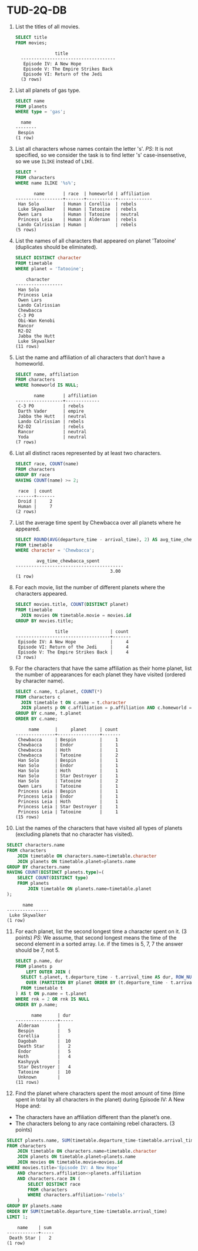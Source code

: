# TUD-2Q-DB

1. List the titles of all movies. 

   ```sql
   SELECT title 
   FROM movies;
   ```

   ```
                  title                
     ------------------------------------
      Episode IV: A New Hope
      Episode V: The Empire Strikes Back
      Episode VI: Return of the Jedi
     (3 rows)
   ```

2. List all planets of gas type.

   ```sql
   SELECT name
   FROM planets
   WHERE type = 'gas';
   ```

   ```
     name  
   --------
    Bespin
   (1 row)
   ```

3. List all characters whose names contain the letter 's'. 
   *PS*: It is not specified, so we consider  the task is to find letter 's' case-insensetive, so we use `ILIKE` instead of `LIKE`.

   ```sql
   SELECT *
   FROM characters
   WHERE name ILIKE '%s%';
   ```
   ```
          name       | race  | homeworld | affiliation 
   ------------------+-------+-----------+-------------
    Han Solo         | Human | Corellia  | rebels
    Luke Skywalker   | Human | Tatooine  | rebels
    Owen Lars        | Human | Tatooine  | neutral
    Princess Leia    | Human | Alderaan  | rebels
    Lando Calrissian | Human |           | rebels
   (5 rows)
   ```

4. List the names of all characters that appeared on planet 'Tatooine' (duplicates should be eliminated).
   ```sql
   SELECT DISTINCT character
   FROM timetable
   WHERE planet = 'Tatooine';
   ```
   ```
       character     
   ------------------
    Han Solo
    Princess Leia
    Owen Lars
    Lando Calrissian
    Chewbacca
    C-3 PO
    Obi-Wan Kenobi
    Rancor
    R2-D2
    Jabba the Hutt
    Luke Skywalker
   (11 rows)
   ```
5. List the name and affiliation of all characters that don’t have a homeworld.
   ```sql
   SELECT name, affiliation
   FROM characters
   WHERE homeworld IS NULL;
   ```

   ```
          name       | affiliation 
   ------------------+-------------
    C-3 PO           | rebels
    Darth Vader      | empire
    Jabba the Hutt   | neutral
    Lando Calrissian | rebels
    R2-D2            | rebels
    Rancor           | neutral
    Yoda             | neutral
   (7 rows)
   ```

6. List all distinct races represented by at least two characters. 
   ```sql
   SELECT race, COUNT(name)
   FROM characters
   GROUP BY race 
   HAVING COUNT(name) >= 2;
   ```
   ```
    race  | count 
   -------+-------
    Droid |     2
    Human |     7
   (2 rows)
   ```
7. List the average time spent by Chewbacca over all planets where he appeared.
   ```sql
   SELECT ROUND(AVG(departure_time - arrival_time), 2) AS avg_time_chewbacca_spent 
   FROM timetable 
   WHERE character = 'Chewbacca';
   ```
   ```
           avg_time_chewbacca_spent
   -----------------------------------------
                                       3.00
   (1 row)
   ```

8. For each movie, list the number of different planets where the characters appeared. 
   ```sql
   SELECT movies.title, COUNT(DISTINCT planet)
   FROM timetable
     JOIN movies ON timetable.movie = movies.id
   GROUP BY movies.title;
   ```
      ```
                     title                | count 
      ------------------------------------+-------
       Episode IV: A New Hope             |     4
       Episode VI: Return of the Jedi     |     4
       Episode V: The Empire Strikes Back |     4
   (3 rows)
      ```
9. For the characters that have the same affiliation as their home planet, list the number of appearances for each planet they have visited (ordered by character name). 
   ```sql
   SELECT c.name, t.planet, COUNT(*)
   FROM characters c
     JOIN timetable t ON c.name = t.character
     JOIN planets p ON c.affiliation = p.affiliation AND c.homeworld = p.name
   GROUP BY c.name, t.planet
   ORDER BY c.name;
   ```
   ```
        name      |     planet     | count 
   ---------------+----------------+-------
    Chewbacca     | Bespin         |     1
    Chewbacca     | Endor          |     1
    Chewbacca     | Hoth           |     1
    Chewbacca     | Tatooine       |     2
    Han Solo      | Bespin         |     1
    Han Solo      | Endor          |     1
    Han Solo      | Hoth           |     1
    Han Solo      | Star Destroyer |     1
    Han Solo      | Tatooine       |     2
    Owen Lars     | Tatooine       |     1
    Princess Leia | Bespin         |     1
    Princess Leia | Endor          |     1
    Princess Leia | Hoth           |     1
    Princess Leia | Star Destroyer |     1
    Princess Leia | Tatooine       |     1
   (15 rows)
   ```
   
10. List the names of the characters that have visited all types of planets (excluding planets that no character has visited).
   ```sql
   SELECT characters.name
   FROM characters
       JOIN timetable ON characters.name=timetable.character
       JOIN planets ON timetable.planet=planets.name
   GROUP BY characters.name
   HAVING COUNT(DISTINCT planets.type)=(
       SELECT COUNT(DISTINCT type)
       FROM planets
           JOIN timetable ON planets.name=timetable.planet
   );
   ```
   ```
         name      
   ----------------
    Luke Skywalker
   (1 row)
   ```

11. For each planet, list the second longest time a character spent on it. (3 points)
    *PS*: We assume, that second longest means the time of the second element in a sorted array. I.e. if the times is  5, 7, 7 the answer should be 7, not 5.

    ```sql
    SELECT p.name, dur
    FROM planets p 
    	LEFT OUTER JOIN (
      SELECT t.planet, t.departure_time - t.arrival_time AS dur, ROW_NUMBER() 
        OVER (PARTITION BY planet ORDER BY (t.departure_time - t.arrival_time) DESC) AS rnk
      FROM timetable t
    ) AS t ON p.name = t.planet
    WHERE rnk = 2 OR rnk IS NULL
    ORDER BY p.name;
    ```

    ```
          name      | dur 
    ----------------+-----
     Alderaan       |    
     Bespin         |   5
     Corellia       |    
     Dagobah        |  10
     Death Star     |   2
     Endor          |   5
     Hoth           |   4
     Kashyyyk       |    
     Star Destroyer |   4
     Tatooine       |  10
     Unknown        |    
    (11 rows)
    ```

    

12. Find the planet where characters spent the most amount of time (time spent in total by all characters in the planet) during Episode IV: A New Hope and:

   - The characters have an affiliation different than the planet’s one.
   - The characters belong to any race containing rebel characters. (3 points)
   ```sql
   SELECT planets.name, SUM(timetable.departure_time-timetable.arrival_time)
   FROM characters
       JOIN timetable ON characters.name=timetable.character
       JOIN planets ON timetable.planet=planets.name
       JOIN movies ON timetable.movie=movies.id
   WHERE movies.title='Episode IV: A New Hope'
       AND characters.affiliation<>planets.affiliation
       AND characters.race IN (
           SELECT DISTINCT race
           FROM characters
           WHERE characters.affiliation='rebels'
       )
   GROUP BY planets.name
   ORDER BY SUM(timetable.departure_time-timetable.arrival_time)
   LIMIT 1;
   ```
   ```
       name    | sum 
   ------------+-----
    Death Star |   2
   (1 row)
   ```

